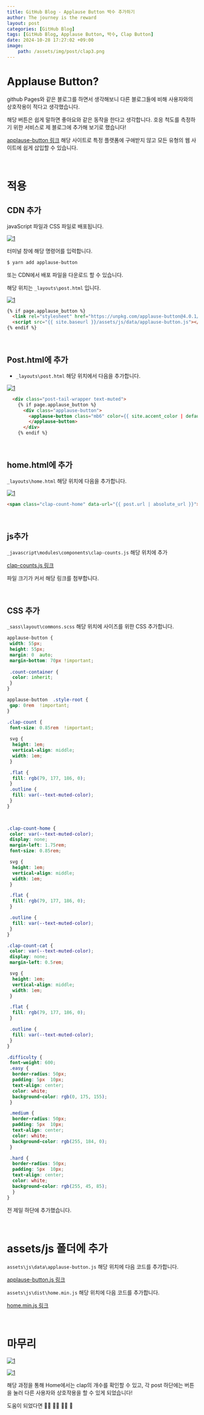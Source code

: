 ```yaml
---
title: GitHub Blog - Applause Button 박수 추가하기
author: The journey is the reward
layout: post
categories: [GitHub Blog]
tags: [GitHub Blog, Applause Button, 박수, Clap Button]
date: 2024-10-28 17:27:02 +09:00
image:
    path: /assets/img/post/clap3.png
---
```


# Applause Button? 

github Pages와 같은 블로그를 하면서 생각해보니 다른 블로그들에 비해 사용자와의 상호작용이 적다고 생각했습니다.

해당 버튼은 쉽게 말하면 좋아요와 같은 동작을 한다고 생각합니다. 호응 척도를 측정하기 위한 서비스로 제 블로그에 추가해 보기로 했습니다!  

[applause-button 링크](https://applause-button.com/) 해당 사이트로 특정 플랫폼에 구애받지 않고 모든 유형의 웹 사이트에 쉽게 삽입할 수 있습니다.


<br>

# 적용

## CDN 추가

javaScript 파일과 CSS 파일로 배포됩니다.

<a href="https://github.com/LeeNaYoung240/LeeNaYoung240.github.io/assets/107848521/1fc08319-a08f-4bd7-9992-b82a0a501e56" class="popup img-link"><img src="https://github.com/user-attachments/assets/1fc08319-a08f-4bd7-9992-b82a0a501e56" alt="1" loading="lazy"></a>

터미널 창에 해당 명령어를 입력합니다.

```bash
$ yarn add applause-button
```

또는 CDN에서 배포 파일을 다운로드 할 수 있습니다.

해당 위치는 `_layouts\post.html` 입니다.

<a href="https://github.com/LeeNaYoung240/LeeNaYoung240.github.io/assets/107848521/73f3fa72-266f-48ac-8657-8ea3eb970b00" class="popup img-link"><img src="https://github.com/user-attachments/assets/73f3fa72-266f-48ac-8657-8ea3eb970b00" alt="1" loading="lazy"></a>


```html
{% if page.applause_button %}
  <link rel="stylesheet" href="https://unpkg.com/applause-button@4.0.1/dist/applause-button.css">
  <script src="{{ site.baseurl }}/assets/js/data/applause-button.js"></script>
{% endif %}
```

<br>

## Post.html에 추가

- `_layouts\post.html` 해당 위치에서 다음을 추가합니다.

<a href="https://github.com/LeeNaYoung240/LeeNaYoung240.github.io/assets/107848521/4d190408-06ba-41e2-aa95-852d86b6af1a" class="popup img-link"><img src="https://github.com/user-attachments/assets/4d190408-06ba-41e2-aa95-852d86b6af1a" alt="1" loading="lazy"></a>


```html
  <div class="post-tail-wrapper text-muted">
    {% if page.applause_button %}
      <div class="applause-button">
        <applause-button class="mb6" color={{ site.accent_color | default:'rgb(79,177,186)' }} url={{ page.url | absolute_url }}>
        </applause-button>
      </div>
    {% endif %}
```

<br>

## home.html에 추가

`_layouts\home.html` 해당 위치에 다음을 추가합니다.

<a href="https://github.com/LeeNaYoung240/LeeNaYoung240.github.io/assets/107848521/e60d38f1-0b54-41c9-9e50-eb0ef0985f58" class="popup img-link"><img src="https://github.com/user-attachments/assets/e60d38f1-0b54-41c9-9e50-eb0ef0985f58" alt="1" loading="lazy"></a>

```html
<span class="clap-count-home" data-url="{{ post.url | absolute_url }}"></span>
```

<br>

## js추가

`_javascript\modules\components\clap-counts.js` 해당 위치에 추가


[clap-counts.js 링크](https://github.com/LeeNaYoung240/LeeNaYoung240.github.io/blob/main/_javascript/modules/components/clap-counts.js)

파일 크기가 커서 해당 링크를 첨부합니다.

<br>


## CSS 추가

`_sass\layout\commons.scss` 해당 위치에 사이즈를 위한 CSS 추가합니다.



```css
applause-button {
 width: 55px;
 height: 55px;
 margin: 0  auto;
 margin-bottom: 70px !important;
 
 .count-container {
  color: inherit;
 }
}

applause-button  .style-root {
 gap: 0rem  !important;
}

.clap-count {
 font-size: 0.85rem  !important;
 
 svg {
  height: 1em;
  vertical-align: middle;
  width: 1em;
 }

 .flat {
  fill: rgb(79, 177, 186, 0);
 }
 .outline {
  fill: var(--text-muted-color);
 }
}

  

.clap-count-home {
 color: var(--text-muted-color);
 display: none;
 margin-left: 1.75rem;
 font-size: 0.85rem;

 svg {
  height: 1em;
  vertical-align: middle;
  width: 1em;
 }

 .flat {
  fill: rgb(79, 177, 186, 0);
 }

 .outline {
  fill: var(--text-muted-color);
 }
}

.clap-count-cat {
 color: var(--text-muted-color);
 display: none;
 margin-left: 0.5rem;

 svg {
  height: 1em;
  vertical-align: middle;
  width: 1em;
 }

 .flat {
  fill: rgb(79, 177, 186, 0);
 }

 .outline {
  fill: var(--text-muted-color);
 }
}

.difficulty {
 font-weight: 600;
 .easy {
  border-radius: 50px;
  padding: 5px  10px;
  text-align: center;
  color: white;
  background-color: rgb(0, 175, 155);
 }

 .medium {
  border-radius: 50px;
  padding: 5px  10px;
  text-align: center;
  color: white;
  background-color: rgb(255, 184, 0);
 }

 .hard {
  border-radius: 50px;
  padding: 5px  10px;
  text-align: center;
  color: white;
  background-color: rgb(255, 45, 85);
  }
}
```

전 제일 하단에 추가했습니다.

<br>

# assets/js 폴더에 추가

`assets\js\data\applause-button.js` 해당 위치에 다음 코드를 추가합니다.

[applause-button.js 링크](https://github.com/LeeNaYoung240/LeeNaYoung240.github.io/blob/main/assets/js/data/applause-button.js)

`assets\js\dist\home.min.js` 해당 위치에 다음 코드를 추가합니다.

[home.min.js 링크](https://github.com/LeeNaYoung240/LeeNaYoung240.github.io/blob/main/assets/js/dist/home.min.js)

<br>

# 마무리

<a href="https://github.com/LeeNaYoung240/LeeNaYoung240.github.io/assets/107848521/876c4f5f-0e05-4682-b9eb-a2909b60781a" class="popup img-link"><img src="https://github.com/user-attachments/assets/876c4f5f-0e05-4682-b9eb-a2909b60781a" alt="1" loading="lazy"></a>

<a href="https://github.com/LeeNaYoung240/LeeNaYoung240.github.io/assets/107848521/f99488ec-c2b3-40a0-8527-034ec1b709e8" class="popup img-link"><img src="https://github.com/user-attachments/assets/f99488ec-c2b3-40a0-8527-034ec1b709e8" alt="1" loading="lazy"></a>

해당 과정을 통해 Home에서는 clap의 개수를 확인할 수 있고, 각 post 하단에는 버튼을 눌러 다른 사용자와 상호작용을 할 수 있게 되었습니다! 

도움이 되었다면 👏🏻 👏🏻 👏🏻 🤍
